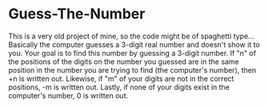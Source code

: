 # Guess-The-Number
This is a very old project of mine, so the code might be of spaghetti type... Basically the computer guesses a 3-digit real number and doesn't show it to you. Your goal is to find this number by guessing a 3-digit number. If "n" of the positions of the digits on the number you guessed are in the same position in the number you are trying to find (the computer's number), then +n is written out. Likewise, if "m" of your digits are not in the correct positions, -m is written out. Lastly, if none of your digits exist in the computer's number, 0 is written out.
